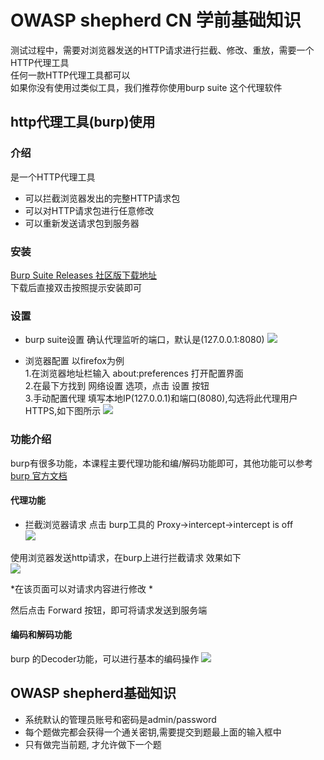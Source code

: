 # OWASP shepherd CN 学前基础知识

测试过程中，需要对浏览器发送的HTTP请求进行拦截、修改、重放，需要一个HTTP代理工具    
任何一款HTTP代理工具都可以  
如果你没有使用过类似工具，我们推荐你使用burp suite 这个代理软件 

## http代理工具(burp)使用 



### 介绍
是一个HTTP代理工具  

- 可以拦截浏览器发出的完整HTTP请求包
- 可以对HTTP请求包进行任意修改
- 可以重新发送请求包到服务器 

### 安装
[Burp Suite Releases 社区版下载地址](https://portswigger.net/burp/releases#community)  
下载后直接双击按照提示安装即可  
### 设置  
- burp suite设置
确认代理监听的端口，默认是(127.0.0.1:8080)
![](http://my.cdn.720life.cn/uploads/free/202108/16_42_58_90111.png)

- 浏览器配置 
以firefox为例  
1.在浏览器地址栏输入 about:preferences  打开配置界面  
2.在最下方找到 网络设置 选项，点击 设置 按钮  
3.手动配置代理 填写本地IP(127.0.0.1)和端口(8080),勾选将此代理用户HTTPS,如下图所示
![](http://my.cdn.720life.cn/uploads/free/202108/16_41_13_37767.png)

### 功能介绍
burp有很多功能，本课程主要代理功能和编/解码功能即可，其他功能可以参考[burp 官方文档](https://portswigger.net/burp/documentation/desktop/getting-started)

#### 代理功能
- 拦截浏览器请求 
点击 burp工具的 Proxy->intercept->intercept is off   
![](http://my.cdn.720life.cn/uploads/free/202108/16_45_27_14158.png)

使用浏览器发送http请求，在burp上进行拦截请求 效果如下  
![](http://my.cdn.720life.cn/uploads/free/202108/16_47_15_64816.png)

*在该页面可以对请求内容进行修改 *

然后点击 Forward 按钮，即可将请求发送到服务端 


#### 编码和解码功能
burp 的Decoder功能，可以进行基本的编码操作 
![](http://my.cdn.720life.cn/uploads/free/202108/17_27_17_84342.png)

## OWASP shepherd基础知识

- 系统默认的管理员账号和密码是admin/password
- 每个题做完都会获得一个通关密钥,需要提交到题最上面的输入框中  
- 只有做完当前题, 才允许做下一个题